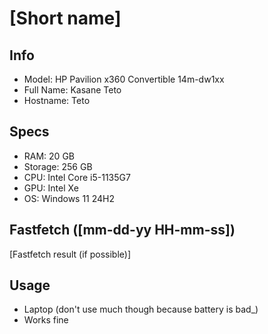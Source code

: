 # [Short name]
## Info
- Model: HP Pavilion x360 Convertible 14m-dw1xx
- Full Name: Kasane Teto
- Hostname: Teto

## Specs
- RAM: 20 GB
- Storage: 256 GB
- CPU: Intel Core i5-1135G7
- GPU: Intel Xe
- OS: Windows 11 24H2

## Fastfetch ([mm-dd-yy HH-mm-ss])
[Fastfetch result (if possible)]

## Usage
- Laptop (don't use much though because battery is bad_)
- Works fine